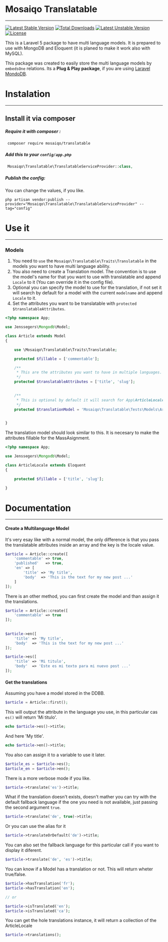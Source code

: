 # Mosaiqo Translatable
----------------------------------------------

[![Latest Stable Version](https://poser.pugx.org/mosaiqo/translatable/v/stable)](https://packagist.org/packages/mosaiqo/translatable)
[![Total Downloads](https://poser.pugx.org/mosaiqo/translatable/downloads)](https://packagist.org/packages/mosaiqo/translatable)
[![Latest Unstable Version](https://poser.pugx.org/mosaiqo/translatable/v/unstable)](https://packagist.org/packages/mosaiqo/translatable)
[![License](https://poser.pugx.org/mosaiqo/translatable/license)](https://packagist.org/packages/mosaiqo/translatable)


This is a Laravel 5 package to have multi language models.
It is prepared to use with MongoDB and Eloquent (it is planed to make it work also with MySQL).

This package was created to easily store the multi language models by `embedsOne` relations.
Its a **Plug & Play package**, if you are using [Laravel MondoDB](https://github.com/jenssegers/laravel-mongodb).




# Instalation
----------------------------------------------

## Install it via composer


##### Require it with composer :

```shell
 composer require mosaiqo/translatable
```

##### Add this to your `config/app.php`

```php
 Mosaiqo\Translatable\TranslatableServiceProvider::class,
```

##### Publish the config:
You can change the values, if you like.


```shell
php artisan vendor:publish --provider="Mosaiqo\Translatable\TranslatableServiceProvider" --tag="config"
```




# Use it
----------------------------------------------

### Models

1. You need to `use` the `Mosaiqo\Translatable\Traits\Translatable` in the models you want to have multi language ability.
2. You also need to create a Translation model. The convention is to use the model's name for that you want to use with translatable and append `Locale` to it (You can override it in the config file).
3. Optional you can specify the model to use for the translation, if not set it will search by default for a model with the current `modelname` and append `Locale` to it.
4. Set the attributes you want to be translatable with `protected $translatableAttributes`.


```php
<?php namespace App;

use Jenssegers\Mongodb\Model;

class Article extends Model 
{

    use \Mosaiqo\Translatable\Traits\Translatable;

    protected $fillable = ['commentable'];

	/**
	 * This are the attributes you want to have in multiple languages.
	 */
	protected $translatableAttributes = ['title', 'slug'];

	
	/**
	 * This is optional by default it will search for App\ArticleLocale.
	 */ 
	protected $translationModel = 'Mosaiqo\Translatable\Tests\Models\ArticleLocale'; 
	

}
```

The translation model should look similar to this.
It is necesary to make the attributes fillable for the MassAsignment.

```php
<?php namespace App;

use Jenssegers\Mongodb\Model;

class ArticleLocale extends Eloquent 
{

    protected $fillable = ['title', 'slug'];

}
```



# Documentation
----------------------------------------------
#### Create a Multilanguage Model

It's very esay like with a normal model, the only difference is that you pass 
the translatable attributes inside an array and the key is the locale value.

```php
$article = Article::create([
	'commentable' => true,
	'published'   => true,
	'en' => [
		'title' => 'My title',
		'body'  => 'This is the text for my new post ...'
	]
]);
```

There is an other method, you can first create the model and than assign it the 
translations.

```php
$article = Article::create([
	'commentable' => true
]);
	
	
$article->en([
	'title' => 'My title',
	'body'  => 'This is the text for my new post ...'
]);

$article->es([
	'title' => 'Mi titulo',
	'body'  => 'Este es mi texto para mi nuevo post ...'
]);	
```

#### Get the translations
Assuming you have a model stored in the DDBB.

```php
$article = Article::first();
```
This will output the attribute in the language you use, in this particular cas `es()` will return 'Mi titulo'.

```php
echo $article->es()->title; 
```
And here 'My title'.

```php
echo $article->en()->title; 	
```

You also can assign it to a variable to use it later.

```php
$article_es = $article->es();
$article_en = $article->en();
```
	
There is a more verbose mode if you like.	
	
```php
$article->translate('es')->title;	
```
What if the translation doesn't exists, doesn't mather you can try with the default fallback language if the one you need is not available, just passing the second argument `true`.

```php
$article->translate('de', true)->title;
```
Or you can use the alias for it

```php
$article->translateOrDefault('de')->title;
```	
	
You can also set the fallback language for this particular call if you want to display it diferent.

```php
$article->translate('de', 'es')->title;
```

You can know if a Model has a translation or not. This will return wheter true/false.

```php
$article->hasTranslation('fr');
$article->hasTranslation('en');

// or

$article->isTranslated('en');
$article->isTranslated('ca');
```

You can get the hole translations instance, it will return a collection of the ArticleLocale

```php
$article->translations();
```






















